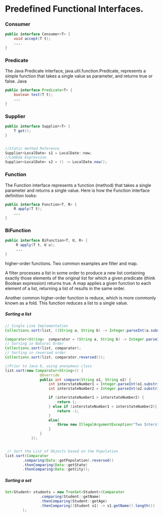 # Predefined Functional Interfaces.

### Consumer
```java
public interface Consumer<T> {
    void accept(T t);
    ....
}
 ```

### Predicate

The Java Predicate interface, java.util.function.Predicate, represents a simple function that takes a single value as parameter, and returns true or false. 
Java
```java
public interface Predicate<T> {
    boolean test(T t);
    ...
}
```

### Supplier
```java
public interface Supplier<T> {
    T get();
}


//Static method Reference
Supplier<LocalDate> s1 = LocalDate::now;
//Lambda Expression
Supplier<LocalDate> s2 = () -> LocalDate.now();

```

### Function

The Function interface represents a function (method) that takes a single parameter and returns a single value. Here is how the Function interface definition looks:
```java
public interface Function<T, R> {
    R apply(T t);
    ...
}
```

### BiFunction
```java
public interface BiFunction<T, U, R> {
     R apply(T t, U u);
     ...
}
```
higher-order functions. Two common examples are filter and map.

A filter processes a list in some order to produce a new list containing exactly those elements of the original list for which a given predicate (think Boolean expression) returns true.
A map applies a given function to each element of a list, returning a list of results in the same order.

Another common higher-order function is reduce, which is more commonly known as a fold. This function reduces a list to a single value.

##### Sorting a list

```java
// Single Line Implementation
Collections.sort(list, ((String a, String b) -> Integer.parseInt(a.substring(2)) - Integer.parseInt(b.substring(2))));

Comparator<String>  comparator = (String a, String b) -> Integer.parseInt(a.substring(2)) - Integer.parseInt(b.substring(2));
// Sorting in Natural Order
Collections.sort(list, comparator);
// Sorting in reversed order
Collections.sort(list, comparator.reversed());

//Prior to Java 8, using anonymous class
list.sort(new Comparator<String>() {
                @Override
                public int compare(String o1, String o2) {
                    int interstateNumber1 = Integer.parseInt(o1.substring(2));
                    int interstateNumber2 = Integer.parseInt(o2.substring(2));

                    if (interstateNumber1 > interstateNumber2) {
                        return 1;
                    } else if (interstateNumber1 < interstateNumber2){
                        return -1;
                    }
                    else{
                        throw new IllegalArgumentException("Two Interstates with same name in a Same City");
                    }
                }
            });


 // Sort the List of Objects based on the Population
list.sort(Comparator
        .comparing(Data::getPopulation).reversed()
        .thenComparing(Data::getState)
        .thenComparing(Data::getCity));
```

##### Sorting a set
```java
Set<Student> students = new TreeSet<Student>(Comparator
                .comparing(Student::getName)
                .thenComparing(Student::getAge)
                .thenComparing((Student s1) -> s1.getName().length())
        );
```